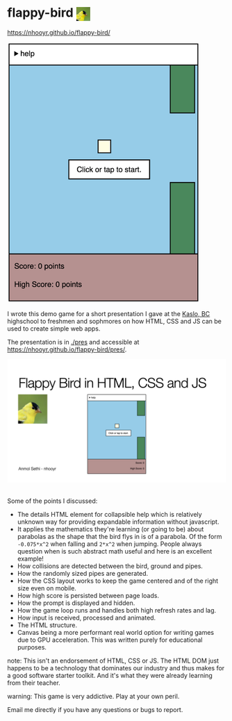 # flappy-bird <img src='./favicon.jpg' alt='Favicon' width='32' height='32' style='vertical-align: middle'>

https://nhooyr.github.io/flappy-bird/

<a href='https://nhooyr.github.io/flappy-bird/'>
  <img src='./ss.png' alt='Screenshot' height='600'>
</a>

I wrote this demo game for a short presentation I gave at the [Kaslo,
BC](https://jvh.sd8.bc.ca/) highschool to freshmen and sophmores on how HTML, CSS and JS
can be used to create simple web apps.

The presentation is in [./pres](./pres) and accessible at
https://nhooyr.github.io/flappy-bird/pres/.

<a href='https://nhooyr.github.io/flappy-bird/pres/'>
  <!-- kbd is for adding a border around the preview. -->
  <kbd>
    <img src='./pres/pres.001.jpg' alt='Presentation Preview'>
  </kbd>
</a>
<br>
<br>

Some of the points I discussed:
  - The details HTML element for collapsible help which is relatively unknown way for
  providing expandable information without javascript.
  - It applies the mathematics they're learning (or going to be) about parabolas as the
  shape that the bird flys in is of a parabola. Of the form `-0.075*x^2` when falling and
  `2*x^2` when jumping. People always question when is such abstract math useful and here
  is an excellent example!
  - How collisions are detected between the bird, ground and pipes.
  - How the randomly sized pipes are generated.
  - How the CSS layout works to keep the game centered and of the right size even on mobile.
  - How high score is persisted between page loads.
  - How the prompt is displayed and hidden.
  - How the game loop runs and handles both high refresh rates and lag.
  - How input is received, processed and animated.
  - The HTML structure.
  - Canvas being a more performant real world option for writing games due to GPU acceleration.
    This was written purely for educational purposes.

note: This isn't an endorsement of HTML, CSS or JS. The HTML DOM just happens to be a
technology that dominates our industry and thus makes for a good software starter toolkit.
And it's what they were already learning from their teacher.

warning: This game is very addictive. Play at your own peril.

Email me directly if you have any questions or bugs to report.
